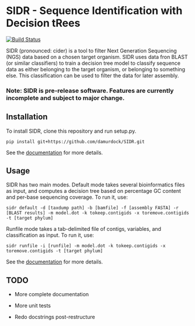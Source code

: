# SIDR - Sequence Identification with Decision tRees

[![Build Status](https://travis-ci.org/damurdock/SIDR.svg?branch=master)](https://travis-ci.org/damurdock/SIDR)

SIDR (pronounced: cider) is a tool to filter Next Generation Sequencing (NGS) data based on a chosen target organism. SIDR uses data fron BLAST (or similar classifiers) to train a decision tree model to classify sequence data as either belonging to the target organism, or belonging to something else. This classification can be used to filter the data for later assembly.

### Note: SIDR is pre-release software. Features are currently incomplete and subject to major change.

## Installation

To install SIDR, clone this repository and run setup.py.
    
    pip install git+https://github.com/damurdock/SIDR.git

See the [documentation](https://sidr.readthedocs.io) for more details.

## Usage

SIDR has two main modes. Default mode takes several bioinformatics files as input, and computes a decision tree based on percentage GC content and per-base sequencing coverage. To run it, use:

    sidr default -d [taxdump path] -b [bamfile] -f [assembly FASTA] -r [BLAST results] -m model.dot -k tokeep.contigids -x toremove.contigids -t [target phylum] 

Runfile mode takes a tab-delimited file of contigs, variables, and classification as input. To run it, use: 

    sidr runfile -i [runfile] -m model.dot -k tokeep.contigids -x toremove.contigids -t [target phylum] 

See the [documentation](https://sidr.readthedocs.io) for more details.

## TODO

- More complete documentation

- More unit tests

- Redo docstrings post-restructure